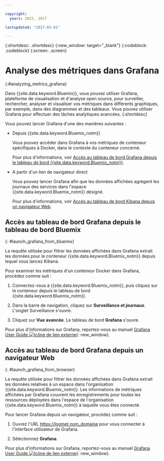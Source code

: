 ```yaml
---

copyright:
  years: 2015, 2017

lastupdated: "2017-03-01"

---
```



{:shortdesc: .shortdesc}
{:new_window: target="_blank"}
{:codeblock: .codeblock}
{:screen: .screen}

# Analyse des métriques dans Grafana
{:#analyzing_metrics_grafana}

Dans {{site.data.keyword.Bluemix}}, vous pouvez utiliser Grafana, plateforme de visualisation et d'analyse open source, pour surveiller, rechercher, analyser et visualiser vos métriques dans différents graphiques, par exemple, dans des diagrammes et des tableaux. Vous pouvez utiliser Grafana pour effectuer des tâches analytiques avancées.
{:shortdesc}

Vous pouvez lancer Grafana d'une des manières suivantes :

* Depuis {{site.data.keyword.Bluemix_notm}}

    Vous pouvez accéder dans Grafana à vos métriques de conteneur spécifiques à Docker, dans le contexte du conteneur concerné. 
    
    Pour plus d'informations, voir [Accès au tableau de bord Grafana depuis le tableau de bord {{site.data.keyword.Bluemix_notm}}](monitoring_analyzing_metrics_grafana.html#launch_grafana_from_bluemix).

* A partir d'un lien de navigateur direct

    Vous pouvez lancer Grafana afin que les données affichées agrègent les journaux des services dans l'espace {{site.data.keyword.Bluemix_notm}} désigné.
    
    Pour plus d'informations, voir [Accès au tableau de bord Kibana depuis un navigateur Web](monitoring_analyzing_metrics_grafana.html#launch_grafana_from_browser).
    


##  Accès au tableau de bord Grafana depuis le tableau de bord Bluemix
{: #launch_grafana_from_bluemix}

La requête utilisée pour filtrer les données affichées dans Grafana extrait les données pour le conteneur {{site.data.keyword.Bluemix_notm}} depuis lequel vous lancez Kibana. 

Pour examiner les métriques d'un conteneur Docker dans Grafana, procédez comme suit :

1. Connectez-vous à {{site.data.keyword.Bluemix_notm}}, puis cliquez sur le conteneur depuis le tableau de bord {{site.data.keyword.Bluemix_notm}}. 
    
2. Dans la barre de navigation, cliquez sur **Surveillance et journaux**. L'onglet Surveillance s'ouvre. 
    
3. Cliquez sur **Vue avancée**. Le tableau de bord **Grafana** s'ouvre.

Pour plus d'informations sur Grafana, reportez-vous au manuel [Grafana User Guide ![Icône de lien externe](../../../icons/launch-glyph.svg "Icône de lien externe")](http://docs.grafana.org/){: new_window}.


##  Accès au tableau de bord Grafana depuis un navigateur Web
{: #launch_grafana_from_browser}

La requête utilisée pour filtrer les données affichées dans Grafana extrait les données relatives à un espace dans l'organisation {{site.data.keyword.Bluemix_notm}}. Les informations de métriques affichées par Grafana couvrent les enregistrements pour toutes les ressources déployées dans l'espace de l'organisation {{site.data.keyword.Bluemix_notm}} à laquelle vous êtes connecté.

Pour lancer Grafana depuis un navigateur, procédez comme suit :

1. Ouvrez l'URL [https://logmet.<span class="keyword" data-hd-keyref="DomainName">nom_domaine</span>](https://logmet.{DomainName}) pour vous connecter à l'interface utilisateur de Grafana.

2. Sélectionnez **Grafana**.
     
Pour plus d'informations sur Grafana, reportez-vous au manuel [Grafana User Guide ![Icône de lien externe](../../../icons/launch-glyph.svg "Icône de lien externe")](http://docs.grafana.org/){: new_window}.
